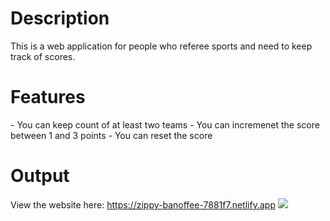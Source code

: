 <h1>Description</h1>
This is a web application for people who referee sports and need to keep track of scores.

<h1>Features</h1>
- You can keep count of at least two teams
- You can incremenet the score between 1 and 3 points
- You can reset the score

<h1>Output</h1>

View the website here: https://zippy-banoffee-7881f7.netlify.app
<img src="scoreboard">
